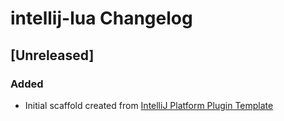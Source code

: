 <!-- Keep a Changelog guide -> https://keepachangelog.com -->

# intellij-lua Changelog

## [Unreleased]
### Added
- Initial scaffold created from [IntelliJ Platform Plugin Template](https://github.com/JetBrains/intellij-platform-plugin-template)
